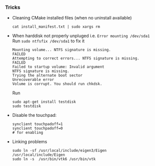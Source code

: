 ### Tricks

- Cleaning CMake installed files (when no uninstall available)
  ```shell
  cat install_manifest.txt | sudo xargs rm
  ```
  
  
- When harddisk not properly unpluged
i.e. `Error mounting /dev/sda1`   
Run `sudo ntfsfix /dev/sda1` to fix it

  ```shell
  Mounting volume... NTFS signature is missing.
  FAILED
  Attempting to correct errors... NTFS signature is missing.
  FAILED
  Failed to startup volume: Invalid argument
  NTFS signature is missing.
  Trying the alternate boot sector
  Unrecoverable error
  Volume is corrupt. You should run chkdsk.
  ```
  Run 
  ```shell
  sudo apt-get install testdisk
  sudo testdisk
  ```

- Disable the touchpad:
  ```shell
  synclient touchpadoff=1
  synclient touchpadoff=0 
  # for enabling
  ```
- Linking problems
  ```shell
  sudo ln -sf /usr/local/include/eigen3/Eigen /usr/local/include/Eigen
  sudo ln -s  /usr/bin/vtk6 /usr/bin/vtk
  ```
